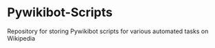 # Pywikibot-Scripts
Repository for storing Pywikibot scripts for various automated tasks on Wikipedia
